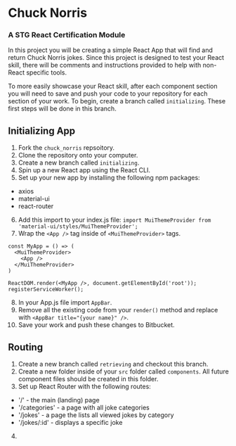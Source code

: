 # Chuck Norris
### A STG React Certification Module

In this project you will be creating a simple React App that will find and return Chuck Norris jokes. Since this project is designed to test your React skill, there will be comments and instructions provided to help with non-React specific tools.

To more easily showcase your React skill, after each component section you will need to save and push your code to your repository for each section of your work. To begin, create a branch called `initializing`. These first steps will be done in this branch.
## Initializing App
1. Fork the `chuck_norris` repsoitory.
2. Clone the repository onto your computer.
3. Create a new branch called `initializing`.
4. Spin up a new React app using the React CLI.
5. Set up your new app by installing the following npm packages:
  * axios
  * material-ui
  * react-router

6. Add this import to your index.js file: 
  `import MuiThemeProvider from 'material-ui/styles/MuiThemeProvider';`
7. Wrap the `<App />` tag inside of `<MuiThemeProvider>` tags.
```
const MyApp = () => (
  <MuiThemeProvider>
    <App />
  </MuiThemeProvider>
)

ReactDOM.render(<MyApp />, document.getElementById('root'));
registerServiceWorker();
```
8. In your App.js file import `AppBar`.
9. Remove all the existing code from your `render()` method and replace with `<AppBar title="{your name}" />`.
10. Save your work and push these changes to Bitbucket.

## Routing
1. Create a new branch called `retrieving` and checkout this branch.
2. Create a new folder inside of your `src` folder called `components`. All future component files should be created in this folder.
3. Set up React Router with the following routes:
  * '/' - the main (landing) page
  * '/categories' - a page with all joke categories
  * '/jokes' - a page the lists all viewed jokes by category
  * '/jokes/:id' - displays a specific joke

4. 

